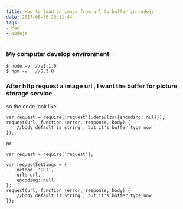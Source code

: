 ```yaml
---
title: How to load an image from url to buffer in nodejs
date: 2017-08-30 23:11:44
tags:
- Mac
- Nodejs
---
```



### My computer develop environment
```
$ node -v  //v8.1.0
$ npm -v   //5.3.0
```
<!--more-->

### After http request a image url , I want the buffer for picture storage service

so the code look like:
```
var request = require('request').defaults({encoding: null});
request(url, function (error, response, body) {
    //body default is string , but it's buffer type now
});
```
or
```
var request = require('request');

var requestSettings = {
    method: 'GET',
    url: url,
    encoding: null
};
request(url, function (error, response, body) {
    //body default is string , but it's buffer type now
});
```